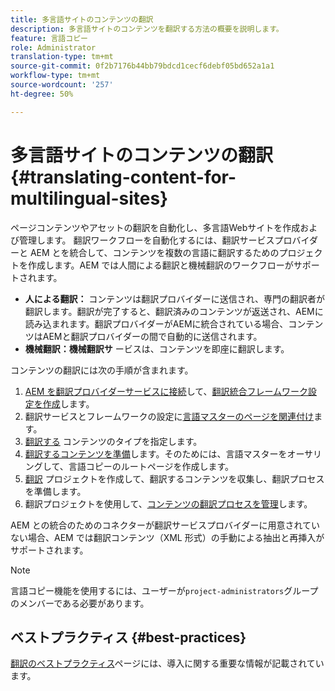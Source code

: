 ```yaml
---
title: 多言語サイトのコンテンツの翻訳
description: 多言語サイトのコンテンツを翻訳する方法の概要を説明します。
feature: 言語コピー
role: Administrator
translation-type: tm+mt
source-git-commit: 0f2b7176b44bb79bdcd1cecf6debf05bd652a1a1
workflow-type: tm+mt
source-wordcount: '257'
ht-degree: 50%

---
```



# 多言語サイトのコンテンツの翻訳 {#translating-content-for-multilingual-sites}

ページコンテンツやアセットの翻訳を自動化し、多言語Webサイトを作成および管理します。 翻訳ワークフローを自動化するには、翻訳サービスプロバイダーと AEM とを統合して、コンテンツを複数の言語に翻訳するためのプロジェクトを作成します。AEM では人間による翻訳と機械翻訳のワークフローがサポートされます。

* **人による翻訳：** コンテンツは翻訳プロバイダーに送信され、専門の翻訳者が翻訳します。翻訳が完了すると、翻訳済みのコンテンツが返送され、AEMに読み込まれます。翻訳プロバイダーがAEMに統合されている場合、コンテンツはAEMと翻訳プロバイダーの間で自動的に送信されます。
* **機械翻訳：機械翻訳サ** ービスは、コンテンツを即座に翻訳します。

コンテンツの翻訳には次の手順が含まれます。

1. [AEM を翻訳プロバイダーサービスに接続](integration-framework.md#connecting-to-a-translation-service-provider)して、[翻訳統合フレームワーク設定を作成](integration-framework.md)します。
1. 翻訳サービスとフレームワークの設定に[言語マスターのページを関連付け](integration-framework.md#configuring-pages-for-translation)ます。
1. [翻訳する](rules.md) コンテンツのタイプを指定します。
1. [翻訳するコンテンツを準備](preparation.md)します。そのためには、言語マスターをオーサリングして、言語コピーのルートページを作成します。
1. [翻訳](managing-projects.md) プロジェクトを作成して、翻訳するコンテンツを収集し、翻訳プロセスを準備します。
1. 翻訳プロジェクトを使用して、[コンテンツの翻訳プロセスを管理](managing-projects.md)します。

AEM との統合のためのコネクターが翻訳サービスプロバイダーに用意されていない場合、AEM では翻訳コンテンツ（XML 形式）の手動による抽出と再挿入がサポートされます。

>[!NOTE]
>
>言語コピー機能を使用するには、ユーザーが`project-administrators`グループのメンバーである必要があります。

## ベストプラクティス {#best-practices}

[翻訳のベストプラクティス](best-practices.md)ページには、導入に関する重要な情報が記載されています。
